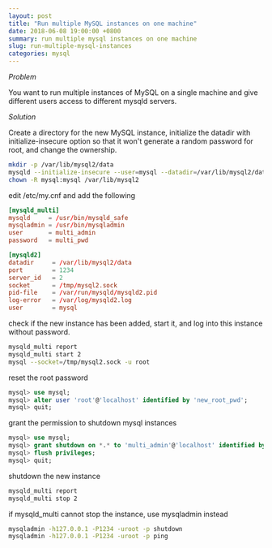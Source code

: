 ```yaml
---
layout: post
title: "Run multiple MySQL instances on one machine"
date: 2018-06-08 19:00:00 +0800
summary: run multiple mysql instances on one machine
slug: run-multiple-mysql-instances
categories: mysql
---
```


_Problem_

You want to run multiple instances of MySQL on a single machine and give different users access to different mysqld servers.

_Solution_

Create a directory for the new MySQL instance, initialize the datadir with initialize-insecure option so that it won't generate a random password for root, and change the ownership.

```bash
mkdir -p /var/lib/mysql2/data
mysqld --initialize-insecure --user=mysql --datadir=/var/lib/mysql2/data
chown -R mysql:mysql /var/lib/mysql2
```

edit /etc/my.cnf and add the following

```conf
[mysqld_multi]
mysqld     = /usr/bin/mysqld_safe
mysqladmin = /usr/bin/mysqladmin
user       = multi_admin
password   = multi_pwd

[mysqld2]
datadir     = /var/lib/mysql2/data
port        = 1234
server_id   = 2
socket      = /tmp/mysql2.sock
pid-file    = /var/run/mysqld/mysqld2.pid
log-error   = /var/log/mysqld2.log
user        = mysql
```

check if the new instance has been added, start it, and log into this instance without password.
```bash
mysqld_multi report
mysqld_multi start 2
mysql --socket=/tmp/mysql2.sock -u root
```

reset the root password
```sql
mysql> use mysql;
mysql> alter user 'root'@'localhost' identified by 'new_root_pwd';
mysql> quit;
```
grant the permission to shutdown mysql instances
```sql
mysql> use mysql;
mysql> grant shutdown on *.* to 'multi_admin'@'localhost' identified by 'multi_pwd';
mysql> flush privileges;
mysql> quit;
```

shutdown the new instance
```bash
mysqld_multi report
mysqld_multi stop 2
```

if mysqld_multi cannot stop the instance, use mysqladmin instead
```bash
mysqladmin -h127.0.0.1 -P1234 -uroot -p shutdown
mysqladmin -h127.0.0.1 -P1234 -uroot -p ping
```